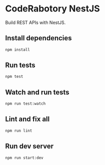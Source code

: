 # CodeRabotory NestJS

Build REST APIs with NestJS.

## Install dependencies

```bash
npm install
```

## Run tests

```bash
npm test
```

## Watch and run tests

```bash
npm run test:watch
```

## Lint and fix all

```bash
npm run lint
```

## Run dev server

```bash
npm run start:dev
```

